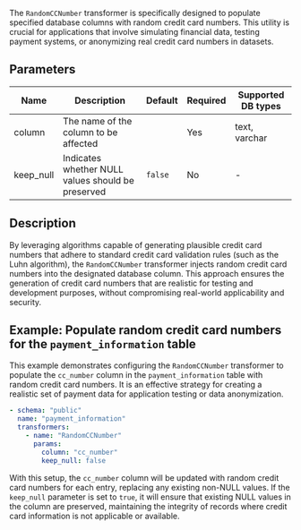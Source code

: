 The `RandomCCNumber` transformer is specifically designed to populate specified database columns with random credit card numbers. This utility is crucial for applications that involve simulating financial data, testing payment systems, or anonymizing real credit card numbers in datasets.

## Parameters

| Name       | Description                                           | Default | Required | Supported DB types |
|------------|-------------------------------------------------------|---------|----------|--------------------|
| column     | The name of the column to be affected                |         | Yes      | text, varchar      |
| keep_null  | Indicates whether NULL values should be preserved   | `false` | No       | -                  |

## Description

By leveraging algorithms capable of generating plausible credit card numbers that adhere to standard credit card validation rules (such as the Luhn algorithm), the `RandomCCNumber` transformer injects random credit card numbers into the designated database column. This approach ensures the generation of credit card numbers that are realistic for testing and development purposes, without compromising real-world applicability and security.

## Example: Populate random credit card numbers for the `payment_information` table

This example demonstrates configuring the `RandomCCNumber` transformer to populate the `cc_number` column in the `payment_information` table with random credit card numbers. It is an effective strategy for creating a realistic set of payment data for application testing or data anonymization.

```yaml title="RandomCCNumber transformer example"
- schema: "public"
  name: "payment_information"
  transformers:
    - name: "RandomCCNumber"
      params:
        column: "cc_number"
        keep_null: false
```

With this setup, the `cc_number` column will be updated with random credit card numbers for each entry, replacing any existing non-NULL values. If the `keep_null` parameter is set to `true`, it will ensure that existing NULL values in the column are preserved, maintaining the integrity of records where credit card information is not applicable or available.
